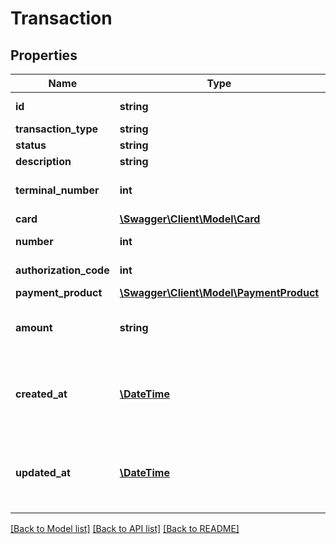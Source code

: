 # Transaction

## Properties
Name | Type | Description | Notes
------------ | ------------- | ------------- | -------------
**id** | **string** | UUID que identifica unicamente a transação. | 
**transaction_type** | **string** | Tipo da transação. | 
**status** | **string** | Status da transação. | 
**description** | **string** | Descrição da transação. | [optional] 
**terminal_number** | **int** | Número do terminal da Cielo Lio em que o pagamento foi realizado. | 
**card** | [**\Swagger\Client\Model\Card**](Card.md) |  | 
**number** | **int** | Número Sequencial Único (NSU) da transação. | 
**authorization_code** | **int** | Código de autorização da transação. | 
**payment_product** | [**\Swagger\Client\Model\PaymentProduct**](PaymentProduct.md) |  | 
**amount** | **string** | Valor da transação. Exemplo: O valor de R$ 10,00 é representado como 1000. | 
**created_at** | [**\DateTime**](\DateTime.md) | Data da criação/inclusão do item no pedido. A data deve estar no formato: YYYY-MM-DDThh:mm:ssZ (Exemplo: 20151020T13:13:29.000Z) | 
**updated_at** | [**\DateTime**](\DateTime.md) | Data da última atualização do item no pedido. A data deve estar no formato: YYYY-MM-DDThh:mm:ssZ (Exemplo: 20151020T13:13:29.000Z) | 

[[Back to Model list]](../README.md#documentation-for-models) [[Back to API list]](../README.md#documentation-for-api-endpoints) [[Back to README]](../README.md)


